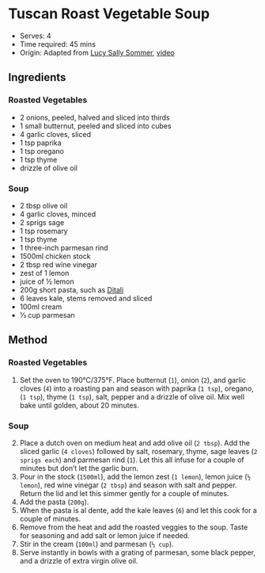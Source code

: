 # Tuscan Roast Vegetable Soup
* Serves: 4
* Time required: 45 mins
* Origin: Adapted from [Lucy Sally Sommer](https://www.lucysallysommer.co.uk/roasted-butternut-squash-soup), [video](https://www.instagram.com/p/DDRP_LWIxXW/)

## Ingredients
### Roasted Vegetables
* 2 onions, peeled, halved and sliced into thirds  
* 1 small butternut, peeled and sliced into cubes
* 4 garlic cloves, sliced
* 1 tsp paprika
* 1 tsp oregano
* 1 tsp thyme  
* drizzle of olive oil

### Soup
* 2 tbsp olive oil
* 4 garlic cloves, minced  
* 2 sprigs sage
* 1 tsp rosemary
* 1 tsp thyme  
* 1 three-inch parmesan rind  
* 1500ml chicken stock  
* 2 tbsp red wine vinegar  
* zest of 1 lemon
* juice of ½ lemon  
* 200g short pasta, such as [Ditali](https://www.pasta-garofalo.com/au/product/n-52-ditali/)
* 6 leaves kale, stems removed and sliced  
* 100ml cream  
* ⅓ cup parmesan
  
## Method
### Roasted Vegetables
1. Set the oven to 190°C/375°F. Place butternut (`1`), onion (`2`), and garlic cloves (`4`) into a roasting pan and season with paprika (`1 tsp`), oregano, (`1 tsp`), thyme (`1 tsp`), salt, pepper and a drizzle of olive oil. Mix well bake until golden, about 20 minutes.

### Soup
2. Place a dutch oven on medium heat and add olive oil (`2 tbsp`). Add the sliced garlic (`4 cloves`) followed by salt, rosemary, thyme, sage leaves (`2 sprigs each`) and parmesan rind (`1`). Let this all infuse for a couple of minutes but don’t let the garlic burn.
3. Pour in the stock (`1500ml`), add the lemon zest (`1 lemon`), lemon juice (`½ lemon`), red wine vinegar (`2 tbsp`) and season with salt and pepper. Return the lid and let this simmer gently for a couple of minutes.
4. Add the pasta (`200g`).
5. When the pasta is al dente, add the kale leaves (`6`) and let this cook for a couple of minutes.
6. Remove from the heat and add the roasted veggies to the soup. Taste for seasoning and add salt or lemon juice if needed.
7. Stir in the cream (`100ml`) and parmesan (`⅓ cup`).
8. Serve instantly in bowls with a grating of parmesan, some black pepper, and a drizzle of extra virgin olive oil.

